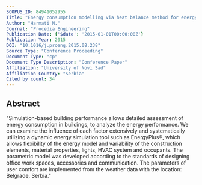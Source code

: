 ```yaml
---
SCOPUS_ID: 84941052955
Title: "Energy consumption modelling via heat balance method for energy performance of a building"
Author: "Harmati N."
Journal: "Procedia Engineering"
Publication Date: {'$date': '2015-01-01T00:00:00Z'}
Publication Year: 2015
DOI: "10.1016/j.proeng.2015.08.238"
Source Type: "Conference Proceeding"
Document Type: "cp"
Document Type Description: "Conference Paper"
Affiliation: "University of Novi Sad"
Affiliation Country: "Serbia"
Cited by count: 34
---
```


## Abstract
"Simulation-based building performance allows detailed assessment of energy consumption in buildings, to analyze the energy performance. We can examine the influence of each factor extensively and systematically utilizing a dynamic energy simulation tool such as EnergyPlus®, which allows flexibility of the energy model and variability of the construction elements, material properties, lights, HVAC system and occupants. The parametric model was developed according to the standards of designing office work spaces, accessories and communication. The parameters of user comfort are implemented from the weather data with the location: Belgrade, Serbia."
